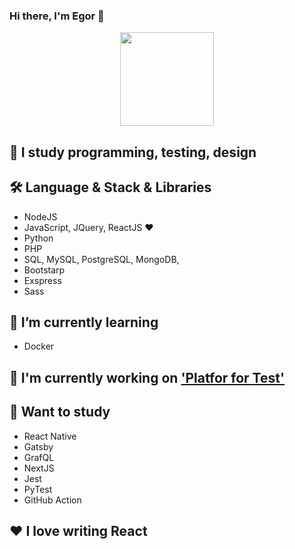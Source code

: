 ### Hi there, I'm Egor 👋

<p align='center'>
 <img height=150 src="https://github-readme-stats.vercel.app/api/top-langs/?username=ChePchik&layout=compact"/></a>
</p>

## 🌟 I study programming, testing, design

## 🛠 Language & Stack & Libraries

- NodeJS
- JavaScript, JQuery, ReactJS ❤️
- Python
- PHP
- SQL, MySQL, PostgreSQL, MongoDB,
- Bootstarp
- Exspress
- Sass

## 🌱 I’m currently learning

- Docker

## 🔭 I'm currently working on ['Platfor for Test'](https://pft-server.herokuapp.com/)


## 📗 Want to study

- React Native
- Gatsby
- GrafQL
- NextJS
- Jest
- PyTest
- GitHub Action

## ❤️ I love writing React

